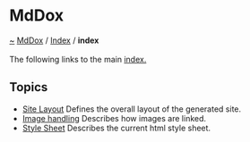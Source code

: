 <a id="mddox"></a>
<h1>MdDox</h1>
<a id="indexpage"></a>
<a href="https://github.com/CharlesCarley/MdDox">~</a>
<a href="indexpage.md#mddox">MdDox</a>
<span class="inline-text">/</span>
<a href="index.md#index">Index</a>
<span class="inline-text">/</span>
<span class="bold-text"><b>index</b></span>
<br/>
<br/>
<span class="inline-text">The following links to the main </span>
<a href="index.md#index.">index.</a>
<a id="index_1Topics"></a>
<a id="topics"></a>
<h2>Topics</h2>
<ul>
<li><a href="Site.md#site-layout">Site Layout</a>
<span class="inline-text"> Defines the overall layout of the generated site.</span>
</li>
<li><a href="Image.md#image-handling">Image handling</a>
<span class="inline-text"> Describes how images are linked.</span>
</li>
<li><a href="Html.md#style-sheet">Style Sheet</a>
<span class="inline-text"> Describes the current html style sheet. </span>
</li>
</ul>
</div>
</div>
</body>
</html>
